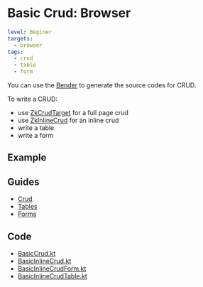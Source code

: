 # Basic Crud: Browser

```yaml
level: Beginer
targets:
  - browser
tags:
  - crud
  - table
  - form
```

<div data-zk-enrich="Note" data-zk-flavour="Success" data-zk-title="Bender">

You can use the [Bender](/doc/guides/tools/Bender.md) to generate the source codes for CRUD.
</div>

To write a CRUD:

- use [ZkCrudTarget](/core/core/src/jsMain/kotlin/zakadabar/core/browser/crud/ZkCrudTarget.kt) for a full page crud
- use [ZkInlineCrud](/core/core/src/jsMain/kotlin/zakadabar/core/browser/crud/ZkCrudTarget.kt) for an inline crud
- write a table 
- write a form

## Example

<div data-zk-enrich="BasicCrud"></div>

## Guides

- [Crud](/doc/guides/browser/builtin/Crud.md)
- [Tables](/doc/guides/browser/builtin/Tables.md)
- [Forms](/doc/guides/browser/builtin/Forms.md)

## Code

- [BasicCrud.kt](/cookbook/src/jsMain/kotlin/zakadabar/cookbook/browser/crud/basic/BasicCrud.kt)
- [BasicInlineCrud.kt](/cookbook/src/jsMain/kotlin/zakadabar/cookbook/browser/crud/basic/BasicInlineCrud.kt)
- [BasicInlineCrudForm.kt](/cookbook/src/jsMain/kotlin/zakadabar/cookbook/browser/crud/basic/BasicInlineCrudForm.kt)
- [BasicInlineCrudTable.kt](/cookbook/src/jsMain/kotlin/zakadabar/cookbook/browser/crud/basic/BasicInlineCrudTable.kt)
